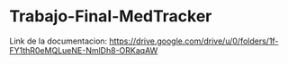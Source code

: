 # Trabajo-Final-MedTracker

Link de la documentacion:
https://drive.google.com/drive/u/0/folders/1f-FY1thR0eMQLueNE-NmlDh8-ORKaqAW

